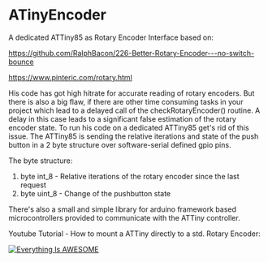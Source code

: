 # ATinyEncoder

A dedicated ATTiny85 as Rotary Encoder Interface based on:

https://github.com/RalphBacon/226-Better-Rotary-Encoder---no-switch-bounce

https://www.pinteric.com/rotary.html

His code has got high hitrate for accurate reading of rotary encoders. But there is also a big flaw, if there are other time consuming tasks in your project which lead to a delayed call of the checkRotaryEncoder() routine. A delay in this case leads to a significant false estimation of the rotary encoder state.
To run his code on a dedicated ATTiny85 get's rid of this issue. The ATTiny85 is sending the relative iterations and state of the push button in a 2 byte structure over software-serial defined gpio pins.

The byte structure:

1. byte int_8 - Relative iterations of the rotary encoder since the last request
2. byte uint_8 - Change of the pushbutton state


There's also a small and simple library for arduino framework based microcontrollers provided to communicate with the ATTiny controller.

Youtube Tutorial - How to mount a ATTiny directly to a std. Rotary Encoder:

[![Everything Is AWESOME](https://user-images.githubusercontent.com/41437842/174894199-6547f58c-7040-40b9-93c9-520fb75cf1d7.png)](https://www.youtube.com/watch?v=cieDlKowjJk "Everything Is AWESOME")
